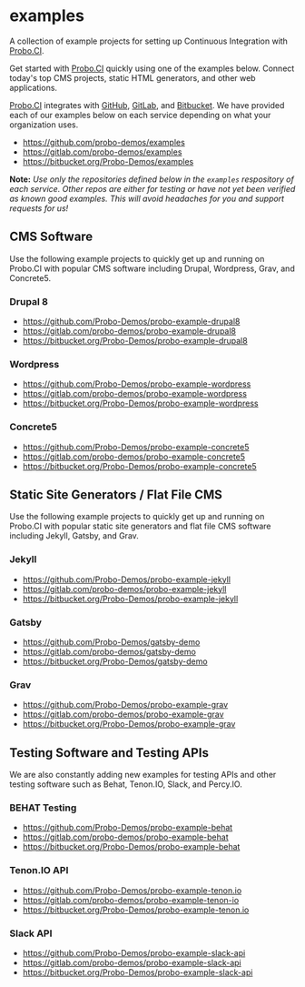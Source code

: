 # examples
A collection of example projects for setting up Continuous Integration with [Probo.CI](https://probo.ci/).

Get started with [Probo.CI](https://probo.ci/) quickly using one of the examples below. Connect today's top CMS projects, static HTML generators, and other web applications.

[Probo.CI](https://probo.ci/) integrates with [GitHub](https://github.com/), [GitLab](https://gitlab.com/), and [Bitbucket](https://bitbucket.org/). We have provided each of our examples below on each service depending on what your organization uses.

- https://github.com/probo-demos/examples
- https://gitlab.com/probo-demos/examples
- https://bitbucket.org/Probo-Demos/examples

**Note:** _Use only the repositories defined below in the `examples` respository of each service. Other repos are either for testing or have not yet been verified as known good examples. This will avoid headaches for you and support requests for us!_

## CMS Software

Use the following example projects to quickly get up and running on Probo.CI with popular CMS software including Drupal, Wordpress, Grav, and Concrete5.

### Drupal 8

- https://github.com/Probo-Demos/probo-example-drupal8
- https://gitlab.com/probo-demos/probo-example-drupal8
- https://bitbucket.org/Probo-Demos/probo-example-drupal8

### Wordpress

- https://github.com/Probo-Demos/probo-example-wordpress
- https://gitlab.com/probo-demos/probo-example-wordpress
- https://bitbucket.org/Probo-Demos/probo-example-wordpress

### Concrete5

- https://github.com/Probo-Demos/probo-example-concrete5
- https://gitlab.com/probo-demos/probo-example-concrete5
- https://bitbucket.org/Probo-Demos/probo-example-concrete5

## Static Site Generators / Flat File CMS

Use the following example projects to quickly get up and running on Probo.CI with popular static site generators and flat file CMS software including Jekyll, Gatsby, and Grav.

### Jekyll

- https://github.com/Probo-Demos/probo-example-jekyll
- https://gitlab.com/probo-demos/probo-example-jekyll
- https://bitbucket.org/Probo-Demos/probo-example-jekyll

### Gatsby

- https://github.com/Probo-Demos/gatsby-demo
- https://gitlab.com/probo-demos/gatsby-demo
- https://bitbucket.org/Probo-Demos/gatsby-demo

### Grav

- https://github.com/Probo-Demos/probo-example-grav
- https://gitlab.com/probo-demos/probo-example-grav
- https://bitbucket.org/Probo-Demos/probo-example-grav

## Testing Software and Testing APIs

We are also constantly adding new examples for testing APIs and other testing software such as Behat, Tenon.IO, Slack, and Percy.IO.

### BEHAT Testing

- https://github.com/Probo-Demos/probo-example-behat
- https://gitlab.com/probo-demos/probo-example-behat
- https://bitbucket.org/Probo-Demos/probo-example-behat

### Tenon.IO API

- https://github.com/Probo-Demos/probo-example-tenon.io
- https://gitlab.com/probo-demos/probo-example-tenon-io
- https://bitbucket.org/Probo-Demos/probo-example-tenon.io

### Slack API

- https://github.com/Probo-Demos/probo-example-slack-api
- https://gitlab.com/probo-demos/probo-example-slack-api
- https://bitbucket.org/Probo-Demos/probo-example-slack-api
